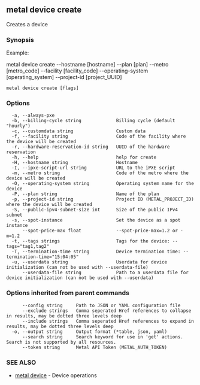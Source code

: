 ## metal device create

Creates a device

### Synopsis

Example:

metal device create --hostname [hostname] --plan [plan] --metro [metro_code] --facility [facility_code] --operating-system [operating_system] --project-id [project_UUID]



```
metal device create [flags]
```

### Options

```
  -a, --always-pxe                       
  -b, --billing-cycle string             Billing cycle (default "hourly")
  -c, --customdata string                Custom data
  -f, --facility string                  Code of the facility where the device will be created
  -r, --hardware-reservation-id string   UUID of the hardware reservation
  -h, --help                             help for create
  -H, --hostname string                  Hostname
  -I, --ipxe-script-url string           URL to the iPXE script
  -m, --metro string                     Code of the metro where the device will be created
  -O, --operating-system string          Operating system name for the device
  -P, --plan string                      Name of the plan
  -p, --project-id string                Project ID (METAL_PROJECT_ID) where the device will be created
  -S, --public-ipv4-subnet-size int      Size of the public IPv4 subnet
  -s, --spot-instance                    Set the device as a spot instance
      --spot-price-max float             --spot-price-max=1.2 or -m=1.2
  -t, --tags strings                     Tags for the device: --tags="tag1,tag2"
  -T, --termination-time string          Device termination time: --termination-time="15:04:05"
  -u, --userdata string                  Userdata for device initialization (can not be used with --userdata-file)
      --userdata-file string             Path to a userdata file for device initialization (can not be used with --userdata)
```

### Options inherited from parent commands

```
      --config string     Path to JSON or YAML configuration file
      --exclude strings   Comma seperated Href references to collapse in results, may be dotted three levels deep
      --include strings   Comma seperated Href references to expand in results, may be dotted three levels deep
  -o, --output string     Output format (*table, json, yaml)
      --search string     Search keyword for use in 'get' actions. Search is not supported by all resources.
      --token string      Metal API Token (METAL_AUTH_TOKEN)
```

### SEE ALSO

* [metal device](metal_device.md)	 - Device operations

